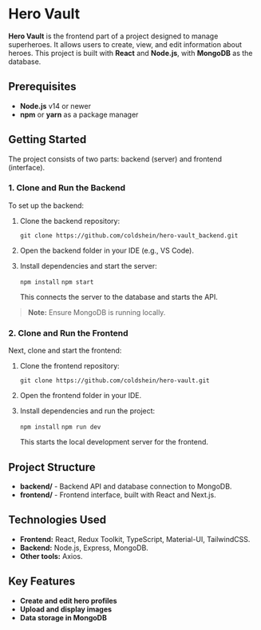 
# Hero Vault

**Hero Vault** is the frontend part of a project designed to manage superheroes. It allows users to create, view, and edit information about heroes. This project is built with **React** and **Node.js**, with **MongoDB** as the database.

## Prerequisites

-   **Node.js** v14 or newer
-   **npm** or **yarn** as a package manager

## Getting Started

The project consists of two parts: backend (server) and frontend (interface).

### 1. Clone and Run the Backend

To set up the backend:

1.  Clone the backend repository:
    
    `git clone https://github.com/coldshein/hero-vault_backend.git` 
    
2.  Open the backend folder in your IDE (e.g., VS Code).
    
3.  Install dependencies and start the server:
    
    `npm install` `npm start` 
    
    This connects the server to the database and starts the API.
    

> **Note:** Ensure MongoDB is running locally.

### 2. Clone and Run the Frontend

Next, clone and start the frontend:

1.  Clone the frontend repository:
    
    `git clone https://github.com/coldshein/hero-vault.git` 
    
3.  Open the frontend folder in your IDE.
    
4.  Install dependencies and run the project:

    `npm install` `npm run dev` 
    
    This starts the local development server for the frontend.
    

## Project Structure

-   **backend/** - Backend API and database connection to MongoDB.
-   **frontend/** - Frontend interface, built with React and Next.js.

## Technologies Used

-   **Frontend:** React, Redux Toolkit, TypeScript, Material-UI, TailwindCSS.
-   **Backend:** Node.js, Express, MongoDB.
-   **Other tools:** Axios.

## Key Features

-   **Create and edit hero profiles**
-   **Upload and display images**
-   **Data storage in MongoDB**
